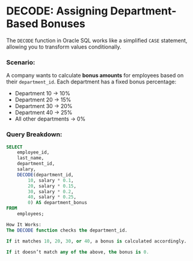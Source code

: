 # DECODE: Assigning Department-Based Bonuses

The `DECODE` function in Oracle SQL works like a simplified `CASE` statement, allowing you to transform values conditionally.

### Scenario:
A company wants to calculate **bonus amounts** for employees based on their `department_id`. Each department has a fixed bonus percentage:
- Department 10 → 10%
- Department 20 → 15%
- Department 30 → 20%
- Department 40 → 25%
- All other departments → 0%

### Query Breakdown:
```sql
SELECT 
    employee_id,
    last_name,
    department_id,
    salary,
    DECODE(department_id,
        10, salary * 0.1,
        20, salary * 0.15,
        30, salary * 0.2,
        40, salary * 0.25,
        0) AS department_bonus
FROM 
    employees;

How It Works:
The DECODE function checks the department_id.

If it matches 10, 20, 30, or 40, a bonus is calculated accordingly.

If it doesn’t match any of the above, the bonus is 0.





